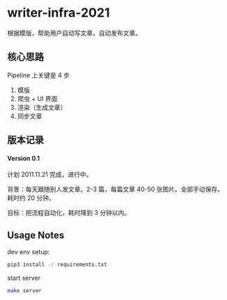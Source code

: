 # writer-infra-2021

根据模版，帮助用户自动写文章，自动发布文章。

## 核心思路

Pipeline 上关键是 4 步

1. 模版
2. 爬虫 + UI 界面
3. 渲染（生成文章）
4. 同步文章


## 版本记录

#### Version 0.1

计划 2011.11.21 完成，进行中。

背景：每天跟随别人发文章。2-3 篇，每篇文章 40-50 张图片。全部手动保存。耗时约 20 分钟。

目标：把流程自动化，耗时降到 3 分钟以内。


## Usage Notes

dev env setup:

```bash
pip3 install -r requirements.txt
```

start server

```bash
make server
```
